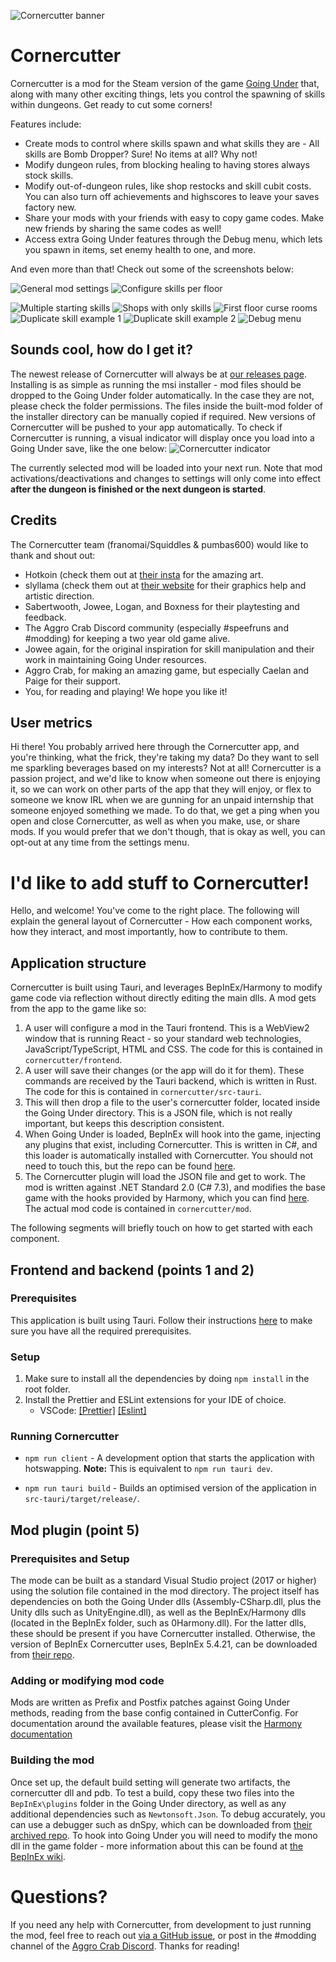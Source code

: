 ![Cornercutter banner](./screenshots/logo/CornercutterBanner.png?raw=true)

# Cornercutter

Cornercutter is a mod for the Steam version of the game [Going Under](https://aggrocrab.com/Going-Under) that, along with many other exciting things, lets you control the spawning of skills within dungeons. Get ready to cut some corners!

Features include:
* Create mods to control where skills spawn and what skills they are - All skills are Bomb Dropper? Sure! No items at all? Why not!
* Modify dungeon rules, from blocking healing to having stores always stock skills.
* Modify out-of-dungeon rules, like shop restocks and skill cubit costs. You can also turn off achievements and highscores to leave your saves factory new.
* Share your mods with your friends with easy to copy game codes. Make new friends by sharing the same codes as well!
* Access extra Going Under features through the Debug menu, which lets you spawn in items, set enemy health to one, and more.

And even more than that! Check out some of the screenshots below:

![General mod settings](./screenshots/in-app/GeneralPage.png?raw=true "Setup your mod with lots of cool settings and also ones that make the game way harder!")
![Configure skills per floor](./screenshots/in-app/FloorsPage.png?raw=true "Pick skills to show up on each floor! They're all there, we checked!")

![Multiple starting skills](./screenshots/in-game/MultipleStartingSkills.jpg?raw=true "Start with mutiple skills! Become legendary right out the gate!")
![Shops with only skills](./screenshots/in-game/AllSkillShops.jpg?raw=true "Rig stores to overstock all the skills you could ever want! Be unable to afford any of them!")
![First floor curse rooms](./screenshots/in-game/FloorOneCurseRoom.jpg?raw=true "Spawn special rooms in places they shouldn't be! Rig those as well!")
![Duplicate skill example 1](./screenshots/in-game/DuplicateSkills1.jpg?raw=true "Get 'free' skills out of pedestal rooms!")
![Duplicate skill example 2](./screenshots/in-game/DuplicateSkills2.jpg?raw=true "Double down on your favourite skills!")
![Debug menu](./screenshots/in-game/DebugMenu.jpg?raw=true "Use the debug menu for even more fun! Or softlock the game!")

## Sounds cool, how do I get it?

The newest release of Cornercutter will always be at [our releases page](https://github.com/franomai/cornercutter/releases).
Installing is as simple as running the msi installer - mod files should be dropped to the Going Under folder automatically.
In the case they are not, please check the folder permissions. The files inside the built-mod folder of the installer directory can be manually copied if required.
New versions of Cornercutter will be pushed to your app automatically.
To check if Cornercutter is running, a visual indicator will display once you load into a Going Under save, like the one below:
![Cornercutter indicator](./screenshots/in-game/CornercutterIndicator.jpg?raw=true "The Cornercutter indicator is in the top left. It will change depending on if you are in a dungeon and if you have mods loaded.")

The currently selected mod will be loaded into your next run. Note that mod activations/deactivations and changes to settings will only come into effect **after the dungeon is finished or the next dungeon is started**.

## Credits

The Cornercutter team (franomai/Squiddles & pumbas600) would like to thank and shout out:
* Hotkoin (check them out at [their insta](https://www.instagram.com/hotkoin) for the amazing art.
* slyllama (check them out at [their website](https://www.slyllama.net/) for their graphics help and artistic direction.
* Sabertwooth, Jowee, Logan, and Boxness for their playtesting and feedback.
* The Aggro Crab Discord community (especially #speefruns and #modding) for keeping a two year old game alive.
* Jowee again, for the original inspiration for skill manipulation and their work in maintaining Going Under resources.
* Aggro Crab, for making an amazing game, but especially Caelan and Paige for their support.
* You, for reading and playing! We hope you like it!

## User metrics

Hi there! You probably arrived here through the Cornercutter app, and you're thinking, what the frick, they're taking my data? Do they want to sell me sparkling beverages based on my interests? Not at all! Cornercutter is a passion project, and we'd like to know when someone out there is enjoying it, so we can work on other parts of the app that they will enjoy, or flex to someone we know IRL when we are gunning for an unpaid internship that someone enjoyed something we made. To do that, we get a ping when you open and close Cornercutter, as well as when you make, use, or share mods. If you would prefer that we don't though, that is okay as well, you can opt-out at any time from the settings menu.

# I'd like to add stuff to Cornercutter!

Hello, and welcome! You've come to the right place. The following will explain the general layout of Cornercutter - How each component works, how they interact, and most importantly, how to contribute to them.

## Application structure
Cornercutter is built using Tauri, and leverages BepInEx/Harmony to modify game code via reflection without directly editing the main dlls. A mod gets from the app to the game like so:
1. A user will configure a mod in the Tauri frontend. This is a WebView2 window that is running React - so your standard web technologies, JavaScript/TypeScript, HTML and CSS. The code for this is contained in `cornercutter/frontend`.
2. A user will save their changes (or the app will do it for them). These commands are received by the Tauri backend, which is written in Rust. The code for this is contained in `cornercutter/src-tauri`.
3. This will then drop a file to the user's cornercutter folder, located inside the Going Under directory. This is a JSON file, which is not really important, but keeps this description consistent.
4. When Going Under is loaded, BepInEx will hook into the game, injecting any plugins that exist, including Cornercutter. This is written in C#, and this loader is automatically installed with Cornercutter. You should not need to touch this, but the repo can be found [here](https://github.com/BepInEx/BepInEx).
5. The Cornercutter plugin will load the JSON file and get to work. The mod is written against .NET Standard 2.0 (C# 7.3), and modifies the base game with the hooks provided by Harmony, which you can find [here](https://github.com/pardeike/Harmony). The actual mod code is contained in `cornercutter/mod`.

The following segments will briefly touch on how to get started with each component.

## Frontend and backend (points 1 and 2)

### Prerequisites 

This application is built using Tauri. Follow their instructions [here](https://tauri.app/v1/guides/getting-started/prerequisites) to make sure you have all the required prerequisites.

### Setup

1. Make sure to install all the dependencies by doing `npm install` in the root folder.
2. Install the Prettier and ESLint extensions for your IDE of choice.
   - VSCode: [[Prettier]](https://marketplace.visualstudio.com/items?itemName=esbenp.prettier-vscode) [[Eslint]](https://marketplace.visualstudio.com/items?itemName=dbaeumer.vscode-eslint)

### Running Cornercutter

- `npm run client` - A development option that starts the application with hotswapping. **Note:** This is equivalent to `npm run tauri dev`.
  
- `npm run tauri build` - Builds an optimised version of the application in `src-tauri/target/release/`.

## Mod plugin (point 5)

### Prerequisites and Setup

The mode can be built as a standard Visual Studio project (2017 or higher) using the solution file contained in the mod directory. The project itself has dependencies on both the Going Under dlls (Assembly-CSharp.dll, plus the Unity dlls such as UnityEngine.dll), as well as the BepInEx/Harmony dlls (located in the BepInEx folder, such as 0Harmony.dll). For the latter dlls, these should be present if you have Cornercutter installed. Otherwise, the version of BepInEx Cornercutter uses, BepInEx 5.4.21, can be downloaded from [their repo](https://github.com/BepInEx/BepInEx/releases/tag/v5.4.21).

### Adding or modifying mod code

Mods are written as Prefix and Postfix patches against Going Under methods, reading from the base config contained in CutterConfig. For documentation around the available features, please visit the [Harmony documentation](https://harmony.pardeike.net/articles/patching.html)

### Building the mod

Once set up, the default build setting will generate two artifacts, the cornercutter dll and pdb. To test a build, copy these two files into the `BepInEx\plugins` folder in the Going Under directory, as well as any additional dependencies such as `Newtonsoft.Json`. To debug accurately, you can use a debugger such as dnSpy, which can be downloaded from [their archived repo](https://github.com/dnSpy/dnSpy/releases/tag/v6.1.8). To hook into Going Under you will need to modify the mono dll in the game folder - more information about this can be found at [the BepInEx wiki](https://github.com/BepInEx/BepInEx/wiki/dnSpy-Debugging).

# Questions?

If you need any help with Cornercutter, from development to just running the mod, feel free to reach out [via a GitHub issue](https://github.com/franomai/cornercutter/issues), or post in the #modding channel of the [Aggro Crab Discord](http://discord.gg/aggrocrab). Thanks for reading!